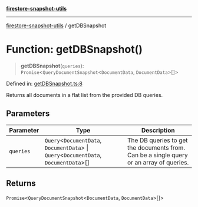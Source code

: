 [**firestore-snapshot-utils**](../README.md)

---

[firestore-snapshot-utils](../README.md) / getDBSnapshot

# Function: getDBSnapshot()

> **getDBSnapshot**(`queries`): `Promise`\<`QueryDocumentSnapshot`\<`DocumentData`, `DocumentData`\>[]\>

Defined in: [getDBSnapshot.ts:8](https://github.com/ericvera/firestore-snapshot-utils/blob/main/src/getDBSnapshot.ts#L8)

Returns all documents in a flat list from the provided DB queries.

## Parameters

| Parameter | Type                                                                                     | Description                                                                             |
| --------- | ---------------------------------------------------------------------------------------- | --------------------------------------------------------------------------------------- |
| `queries` | `Query`\<`DocumentData`, `DocumentData`\> \| `Query`\<`DocumentData`, `DocumentData`\>[] | The DB queries to get the documents from. Can be a single query or an array of queries. |

## Returns

`Promise`\<`QueryDocumentSnapshot`\<`DocumentData`, `DocumentData`\>[]\>
